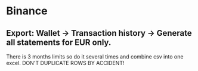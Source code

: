 # Binance
## Export: Wallet -> Transaction history -> Generate all statements for EUR only. 
There is 3 months limits so do it several times and combine csv into one excel. DON'T DUPLICATE ROWS BY ACCIDENT!